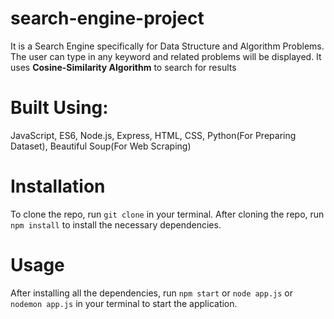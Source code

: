 # search-engine-project
It is a Search Engine specifically for Data Structure and Algorithm Problems. The user can type in any keyword and related problems will be displayed. It uses **Cosine-Similarity Algorithm** to search for results

# Built Using:
JavaScript, ES6, Node.js, Express, HTML, CSS, Python(For Preparing Dataset), Beautiful Soup(For Web Scraping)

# Installation
To clone the repo, run ```git clone``` in your terminal. After cloning the repo, run ```npm install``` to install the necessary dependencies.

# Usage
After installing all the dependencies, run ```npm start``` or ```node app.js``` or ```nodemon app.js``` in your terminal to start the application.
